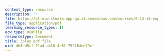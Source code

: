 ```yaml
---
content_type: resource
description: ''
file: https://ol-ocw-studio-app-qa.s3.amazonaws.com/courses/8-13-14-experimental-physics-i-ii-junior-lab-fall-2016-spring-2017/db5ed5cf71a4ab164e81752f64ee79cf_4Y9OO9AepgU.pdf
file_type: application/pdf
learning_resource_types: []
ocw_type: OCWFile
resourcetype: Document
title: 3play pdf file
uid: db5ed5cf-71a4-ab16-4e81-752f64ee79cf
---
```

